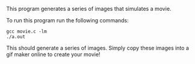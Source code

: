 This program generates a series of images that simulates a movie.

To run this program run the following commands:

    gcc movie.c -lm
    ./a.out

This should generate a series of images.  Simply copy these images into a gif maker online to create your movie!